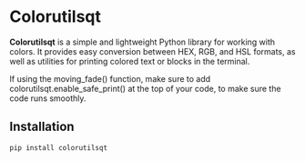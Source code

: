 # Colorutilsqt

**Colorutilsqt** is a simple and lightweight Python library for working with colors. It provides easy conversion between HEX, RGB, and HSL formats, as well as utilities for printing colored text or blocks in the terminal.

If using the moving_fade() function, make sure to add colorutilsqt.enable_safe_print() at the top of your code, to make sure the code runs smoothly.

## Installation

```bash
pip install colorutilsqt
